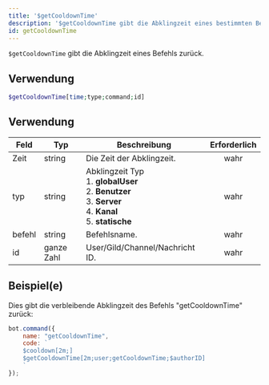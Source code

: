 ```yaml
---
title: '$getCooldownTime'
description: '$getCooldownTime gibt die Abklingzeit eines bestimmten Befehls zurück.'
id: getCooldownTime
---
```


`$getCooldownTime` gibt die Abklingzeit eines Befehls zurück.

## Verwendung

```php
$getCooldownTime[time;type;command;id]
```

## Verwendung

| Feld   | Typ        | Beschreibung                                                                                                                                                   | Erforderlich |
| ------ | ---------- | -------------------------------------------------------------------------------------------------------------------------------------------------------------- |:------------:|
| Zeit   | string     | Die Zeit der Abklingzeit.                                                                                                                                      |     wahr     |
| typ    | string     | Abklingzeit Typ <br /> 1. **globalUser** <br /> 2. **Benutzer** <br /> 3. **Server** <br /> 4. **Kanal** <br /> 5. **statische** |     wahr     |
| befehl | string     | Befehlsname.                                                                                                                                                   |     wahr     |
| id     | ganze Zahl | User/Gild/Channel/Nachricht ID.                                                                                                                                |     wahr     |

## Beispiel(e)

Dies gibt die verbleibende Abklingzeit des Befehls "getCooldownTime" zurück:

```javascript
bot.command({
    name: "getCooldownTime",
    code: `
    $cooldown[2m;]
    $getCooldownTime[2m;user;getCooldownTime;$authorID]
    `
});
```